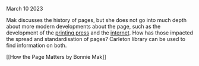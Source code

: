 March 10 2023

Mak discusses the history of pages, but she does not go into much depth about more modern developments about the page, such as the development of the [printing press](https://ocul-crl.primo.exlibrisgroup.com/discovery/search?query=any,contains,printing%20press&tab=OCULDiscoveryNetworkNew&search_scope=NewDiscoveryNetwork&vid=01OCUL_CRL:CRL_DEFAULT&facet=tlevel,include,peer_reviewed&offset=0) and the [internet](https://ocul-crl.primo.exlibrisgroup.com/discovery/search?query=any,contains,the%20internet%20and%20the%20spread%20of%20information&tab=OCULDiscoveryNetworkNew&search_scope=NewDiscoveryNetwork&vid=01OCUL_CRL:CRL_DEFAULT&facet=tlevel,include,peer_reviewed&offset=0). How has those impacted the spread and standardisation of pages? Carleton library can be used to find information on both.

[[How the Page Matters by Bonnie Mak]]
